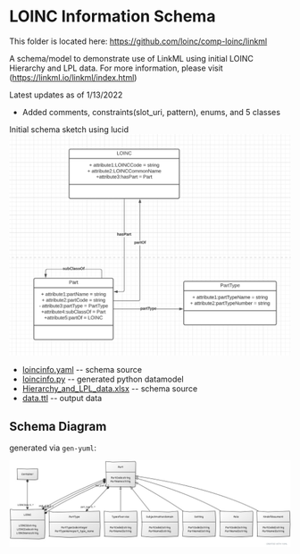 # LOINC Information Schema
This folder is located here: https://github.com/loinc/comp-loinc/linkml

A schema/model to demonstrate use of LinkML using initial LOINC Hierarchy and LPL data. For more information, please visit (https://linkml.io/linkml/index.html)

Latest updates as of 1/13/2022
- Added comments, constraints(slot_uri, pattern), enums, and 5 classes 

Initial schema sketch using lucid
![initial_lucid_schema](lucid.png)

 * [loincinfo.yaml](loincinfo.yaml) -- schema source
 * [loincinfo.py](loincinfo.py) -- generated python datamodel 
 * [Hierarchy_and_LPL_data.xlsx](Hierarchy_and_LPL_data.xlsx) -- schema source 
 * [data.ttl](data.ttl) -- output data

## Schema Diagram

generated via `gen-yuml`:

![schema](32fa8d11.jpeg)
